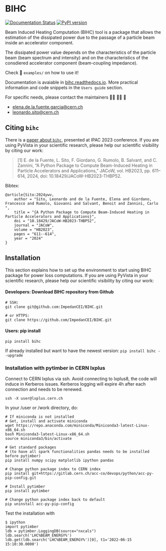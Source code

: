 # BIHC

[![Documentation Status](https://readthedocs.org/projects/bihc/badge/?version=latest)](https://bihc.readthedocs.io/en/latest/?badge=latest) [![PyPI version](https://badge.fury.io/py/bihc.svg)](https://badge.fury.io/py/bihc)

Beam Induced Heating Computation (BIHC) tool is a package that allows the estimation of the dissipated power due to the passage of a particle beam inside an accelerator component.

The dissipated power value depends on the characteristics of the particle beam (beam spectrum and intensity) and on the characteristics of the consdiered accelerator component (beam-coupling impedance).

Check :file_folder: `examples/` on how to use it!

Documentation is avaiable in [bihc.readthedocs.io](https://bihc.readthedocs.io/en/latest/). More practical information and code snippets in the `Users guide` section.

For specific needs, please contact the maintainers :woman_technologist: :man_technologist: :wave:
* elena.de.la.fuente.garcia@cern.ch
* leonardo.sito@cern.ch

Citing `bihc`
---
There is a [paper about `bihc`](10.18429/JACoW-HB2023-THBP52), presented at IPAC 2023 conference.
If you are using PyVista in your scientific research, please help our scientific
visibility by citing our work:
> [1] E. de la Fuente, L. Sito, F. Giordano, G. Rumolo, B. Salvant, and C. Zannini, “A Python Package to Compute Beam-Induced Heating in Particle Accelerators and Applications,” JACoW, vol. HB2023, pp. 611–614, 2024, doi: 10.18429/JACoW-HB2023-THBP52. 

Bibtex:
```
@article{Sito:2024ywv,
    author = "Sito, Leonardo and de la Fuente, Elena and Giordano, Francesco and Rumolo, Giovanni and Salvant, Benoit and Zannini, Carlo ",
    title = "{A Python Package to Compute Beam-Induced Heating in Particle Accelerators and Applications}",
    doi = "10.18429/JACoW-HB2023-THBP52",
    journal = "JACoW",
    volume = "HB2023",
    pages = "611--614",
    year = "2024"
}
```

## Installation
This section explains how to set up the environment to start using BIHC package for power loss computations.
If you are using PyVista in your scientific research, please help our scientific
visibility by citing our work:


#### Developers: Download BIHC repository from Github
```
# SSH:
git clone git@github.com:ImpedanCEI/BIHC.git

# or HTTPS:
git clone https://github.com/ImpedanCEI/BIHC.git
```

#### Users: pip install 
```
pip install bihc
```
If already installed but want to have the newest version: `pip install bihc --upgrade`

### Installation with pytimber in CERN lxplus

Connect to CERN lxplus via ssh. Avoid connecting to lxplus8, the code will induce in Kerberos issues. Kerberos logging will expire 4h after each connection and needs to be renewed.
```
ssh -X user@lxplus.cern.ch
```
In your /user or /work directory, do:
```
# If miniconda is not installed
# Get, install and activate miniconda
wget https://repo.anaconda.com/miniconda/Miniconda3-latest-Linux-x86_64.sh
bash Miniconda3-latest-Linux-x86_64.sh 
source miniconda3/bin/activate

# Get standard packages 
# (to have all spark functionalities pandas needs to be installed before pytimber)
pip install numpy scipy matplotlib ipython pandas

# Change python package index to CERN index
pip install git+https://gitlab.cern.ch/acc-co/devops/python/acc-py-pip-config.git

# Install pytimber
pip install pytimber

# Change python package index back to default
pip uninstall acc-py-pip-config
```
Test the installation with 
```
$ ipython
import pytimber
ldb = pytimber.LoggingDB(source="nxcals") 
ldb.search('LHC%BEAM_ENERGY%')
ldb.get(ldb.search('LHC%BEAM_ENERGY%')[0], t1='2022-06-15 15:10:30.0000')
```


